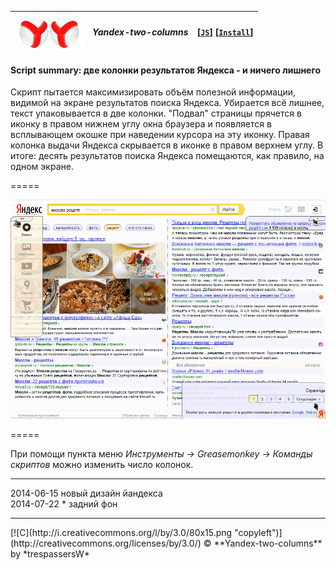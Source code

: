 | ![ya2ay](/res/ya.jpg) | ***Yandex-two-columns*** |  **[[`JS`]](../src/Yandex-two-columns.user.js)**     **[[`Install`]](/../../raw/master/src/Yandex-two-columns.user.js)**
| :----: | :---- | ----- |
#### **Script summary:** две колонки результатов Яндекса - и ничего лишнего 

Скрипт пытается максимизировать объём полезной информации, 
видимой на экране результатов поиска Яндекса. 
Убирается всё лишнее, текст упаковывается в две колонки. 
"Подвал" страницы прячется в иконку в правом нижнем углу окна браузера 
и появляется в всплывающем окошке при наведении курсора на эту иконку. 
Правая колонка выдачи Яндекса скрывается в иконке в правом верхнем углу. 
В итоге: десять результатов поиска Яндекса помещаются, как правило, на одном экране. 

=====

![screenshot](../res/ya2shot.gif)

=====

При помощи пункта меню *Инструменты → Greasemonkey → Команды скриптов* можно изменить число колонок. <br>

<hr>
2014-06-15 новый дизайн йандекса<br>
2014-07-22 * задний фон

<hr>
[![C](http://i.creativecommons.org/l/by/3.0/80x15.png "copyleft")] (http://creativecommons.org/licenses/by/3.0/) © **Yandex-two-columns** by *trespassersW*
